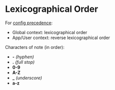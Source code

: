 # Lexicographical Order

For [config precedence](https://docs.splunk.com/Documentation/Splunk/latest/Admin/Wheretofindtheconfigurationfiles):

- Global context: lexicographical order
- App/User context: reverse lexicographical order

Characters of note (in order):

- **\-** *(hyphen)*
- **.** *(full stop)*
- **0-9**
- **A-Z**
- **_** *(underscore)*
- **a-z**
